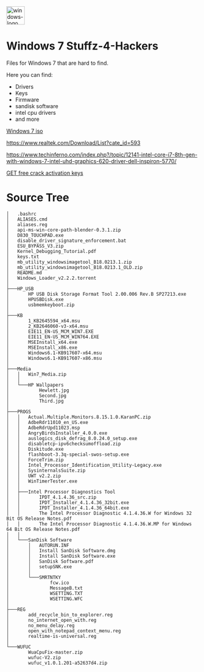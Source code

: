 <img width="48" height="48" src="https://img.icons8.com/color/48/windows-logo.png" alt="windows-logo"/>

# Windows 7 Stuffz-4-Hackers

Files for Windows 7 that are hard to find.

Here you can find:
- Drivers
- Keys
- Firmware
- sandisk software
- intel cpu drivers
- and more

[Windows 7 iso](https://archive.org/details/7601.24214.180801-1700.win-7sp-1-ldr-escrow-client-ultimate-x-64-fre-en-us_202304)

https://www.realtek.com/Download/List?cate_id=593

https://www.techinferno.com/index.php?/topic/12141-intel-core-i7-8th-gen-with-windows-7-intel-uhd-graphics-620-driver-dell-inspiron-5770/

[GET free crack activation keys](keys.txt)

# Source Tree
```
│   .bashrc
│   ALIASES.cmd
│   aliases.reg
│   api-ms-win-core-path-blender-0.3.1.zip
│   D830_TOUCHPAD.exe
│   disable_driver_signature_enforcement.bat
│   ESU_BYPASS_V3.zip
│   Kernel_Debugging_Tutorial.pdf
│   keys.txt
│   mb_utility_windowsimagetool_B18.0213.1.zip
│   mb_utility_windowsimagetool_B18.0213.1_OLD.zip
│   README.md
│   Windows_Loader_v2.2.2.torrent
│
├───HP_USB
│       HP USB Disk Storage Format Tool 2.00.006 Rev.B SP27213.exe
│       HPUSBDisk.exe
│       usbmemkeyboot.zip
│
├───KB
│       1_KB2645594_x64.msu
│       2_KB2646060-v3-x64.msu
│       EIE11_EN-US_MCM_WIN7.EXE
│       EIE11_EN-US_MCM_WIN764.EXE
│       MSEInstall_x64.exe
│       MSEInstall_x86.exe
│       Windows6.1-KB917607-x64.msu
│       Windows6.1-KB917607-x86.msu
│
├───Media
│   │   Win7_Media.zip
│   │
│   └───HP Wallpapers
│           Hewlett.jpg
│           Second.jpg
│           Third.jpg
│
├───PROGS
│   │   Actual.Multiple.Monitors.8.15.1.0.KaranPC.zip
│   │   AdbeRdr11010_en_US.exe
│   │   AdbeRdrUpd11023.msp
│   │   AngryBirdsInstaller_4.0.0.exe
│   │   auslogics_disk_defrag_8.0.24.0_setup.exe
│   │   disabletcp-ipv6checksumoffload.zip
│   │   Diskitude.exe
│   │   flashboot-3.3q-special-swos-setup.exe
│   │   ForceTrim.zip
│   │   Intel_Processor_Identification_Utility-Legacy.exe
│   │   SysinternalsSuite.zip
│   │   UWT v2.2.zip
│   │   WinTimerTester.exe
│   │
│   ├───Intel Processor Diagnostics Tool
│   │       IPDT_4.1.4.36_src.zip
│   │       IPDT_Installer_4.1.4.36_32bit.exe
│   │       IPDT_Installer_4.1.4.36_64bit.exe
│   │       The Intel Processor Diagnostic 4.1.4.36.W for Windows 32 Bit OS Release Notes.pdf
│   │       The Intel Processor Diagnostic 4.1.4.36.W.MP for Windows 64 Bit OS Release Notes.pdf
│   │
│   └───SanDisk Software
│       │   AUTORUN.INF
│       │   Install SanDisk Software.dmg
│       │   Install SanDisk Software.exe
│       │   SanDisk Software.pdf
│       │   setupSNK.exe
│       │
│       └───SMRTNTKY
│               fcw.ico
│               MessageB.txt
│               WSETTING.TXT
│               WSETTING.WFC
│
├───REG
│       add_recycle_bin_to_explorer.reg
│       no_internet_open_with.reg
│       no_menu_delay.reg
│       open_with_notepad_context_menu.reg
│       realtime-is-universal.reg
│
└───WUFUC
        WuaCpuFix-master.zip
        wufuc-V2.zip
        wufuc_v1.0.1.201-a52637d4.zip
```
